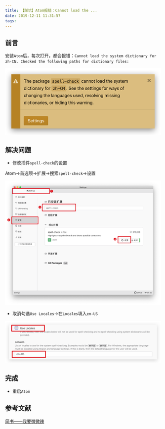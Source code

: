```yaml
---
title: 【踩坑】Atom报错：Cannot load the ...
date: 2019-12-11 11:31:57
tags:
---
```


## 前言

安装`Atom`后，每次打开，都会报错：`Cannot load the system dictionary for zh-CN. Checked the following paths for dictionary files:`

<!-- more -->

![01.png](/images/20191211113157/01.png)

## 解决问题

- 修改插件`spell-check`的设置

Atom->首选项->扩展->搜索`spell-check`->设置

![02.png](/images/20191211113157/02.png)

- 取消勾选`Use Locales`->在`Locales`填入`en-US`

![03.png](/images/20191211113157/03.png)

## 完成

- 重启`Atom`

## 参考文献

[简书——我要微微辣](https://www.jianshu.com/p/dcb758424e07)

